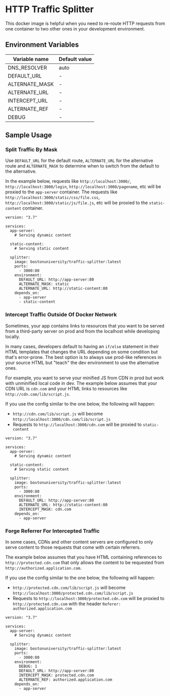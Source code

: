 # HTTP Traffic Splitter

This docker image is helpful when you need to re-route HTTP requests from one
container to two other ones in your development environment.


## Environment Variables

Variable name  | Default value
---------------|---------------
DNS_RESOLVER   | auto
DEFAULT_URL    | -
ALTERNATE_MASK | -
ALTERNATE_URL  | -
INTERCEPT_URL  | -
ALTERNATE_REF  | -
DEBUG          | -


## Sample Usage

### Split Traffic By Mask

Use `DEFAULT_URL` for the default route, `ALTERNATE_URL` for the alternative
route and `ALTERNATE_MASK` to determine when to switch from the default to
the alternative. 

In the example below, requests like `http://localhost:3000/`,
`http://localhost:3000/login`, `http://localhost:3000/pagename`, etc will be
proxied to the `app-server` container. The requests like
`http://localhost:3000/static/css/file.css`, `http://localhost:3000/static/js/file.js`,
etc will be proxied to the `static-content` container.

```
version: "3.7"

services:
  app-server:
    # Serving dynamic content

  static-content:
    # Serving static content

  splitter:
    image: bostonuniversity/traffic-splitter:latest
    ports:
      - 3000:80
    environment:
      DEFAULT_URL: http://app-server:80
      ALTERNATE_MASK: static
      ALTERNATE_URL: http://static-content:80
    depends_on:
      - app-server
      - static-content

```


### Intercept Traffic Outside Of Docker Network

Sometimes, your app contains links to resources that you want to be served
from a third-party server on prod and from the localhost while developing
locally.

In many cases, developers default to having an `if/else` statement
in their HTML templates that changes the URL depending on some condition but
that's error-prone. The best option is to always use prod-like references in
your source HTML but "teach" the dev environment to use the alternative ones.

For example, you want to serve your minified JS from CDN in prod but work
with unminified local code in dev. The example below assumes that your
CDN URL is `cdn.com` and your HTML links to resources like 
`http://cdn.com/lib/script.js`.

If you use the config similar to the one below, the following will happen:

- `http://cdn.com/lib/script.js` will become `http://localhost:3000/cdn.com/lib/script.js`
- Requests to `http://localhost:3000/cdn.com` will be proxied to `static-content`

```
version: "3.7"

services:
  app-server:
    # Serving dynamic content

  static-content:
    # Serving static content

  splitter:
    image: bostonuniversity/traffic-splitter:latest
    ports:
      - 3000:80
    environment:
      DEFAULT_URL: http://app-server:80
      ALTERNATE_URL: http://static-content:80
      INTERCEPT_MASK: cdn.com
    depends_on:
      - app-server

```


### Forge Referrer For Intercepted Traffic

In some cases, CDNs and other content servers are configured to only serve
content to those requests that come with certain referrers.

The example below assumes that you have HTML containing references to
`http://protected.cdn.com` that only allows the content to be requested from
`http://authorized.application.com`.

If you use the config similar to the one below, the following will happen:

- `http://protected.cdn.com/lib/script.js` will become
`http://localhost:3000/protected.cdn.com/lib/script.js`
- Requests to `http://localhost:3000/protected.cdn.com` will be proxied to
`http://protected.cdn.com` with the header `Referer: authorized.application.com`


```
version: "3.7"

services:
  app-server:
    # Serving dynamic content

  splitter:
    image: bostonuniversity/traffic-splitter:latest
    ports:
      - 3000:80
    environment:
      DEBUG: 1
      DEFAULT_URL: http://app-server:80
      INTERCEPT_MASK: protected.cdn.com
      ALTERNATE_REF: authorized.application.com
    depends_on:
      - app-server

```
